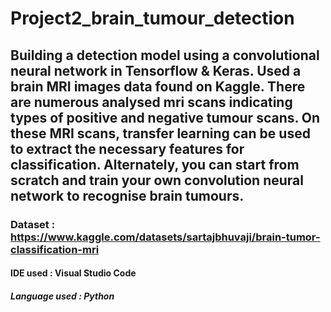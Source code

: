# Project2_brain_tumour_detection
## Building a detection model using a convolutional neural network in Tensorflow & Keras. Used a brain MRI images data found on Kaggle. There are numerous analysed mri scans indicating types of positive and negative tumour scans. On these MRI scans, transfer learning can be used to extract the necessary features for classification. Alternately, you can start from scratch and train your own convolution neural network to recognise brain tumours. 
### Dataset : https://www.kaggle.com/datasets/sartajbhuvaji/brain-tumor-classification-mri
#### IDE used : Visual Studio Code
##### Language used : Python

